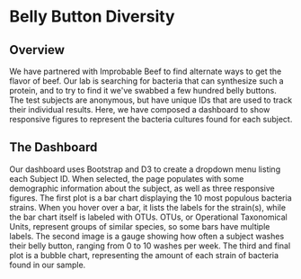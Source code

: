 # Belly Button Diversity

## Overview
We have partnered with Improbable Beef to find alternate ways to get the flavor of beef.  Our lab is searching for bacteria that can synthesize such a protein, and to try to find it we've swabbed a few hundred belly buttons.  The test subjects are anonymous, but have unique IDs that are used to track their individual results.  Here, we have composed a dashboard to show responsive figures to represent the bacteria cultures found for each subject.

## The Dashboard
Our dashboard uses Bootstrap and D3 to create a dropdown menu listing each Subject ID.  When selected, the page populates with some demographic information about the subject, as well as three responsive figures.  The first plot is a bar chart displaying the 10 most populous bacteria strains.  When you hover over a bar, it lists the labels for the strain(s), while the bar chart itself is labeled with OTUs.  OTUs, or Operational Taxonomical Units, represent groups of similar species, so some bars have multiple labels.  The second image is a gauge showing how often a subject washes their belly button, ranging from 0 to 10 washes per week.  The third and final plot is a bubble chart, representing the amount of each strain of bacteria found in our sample. 
